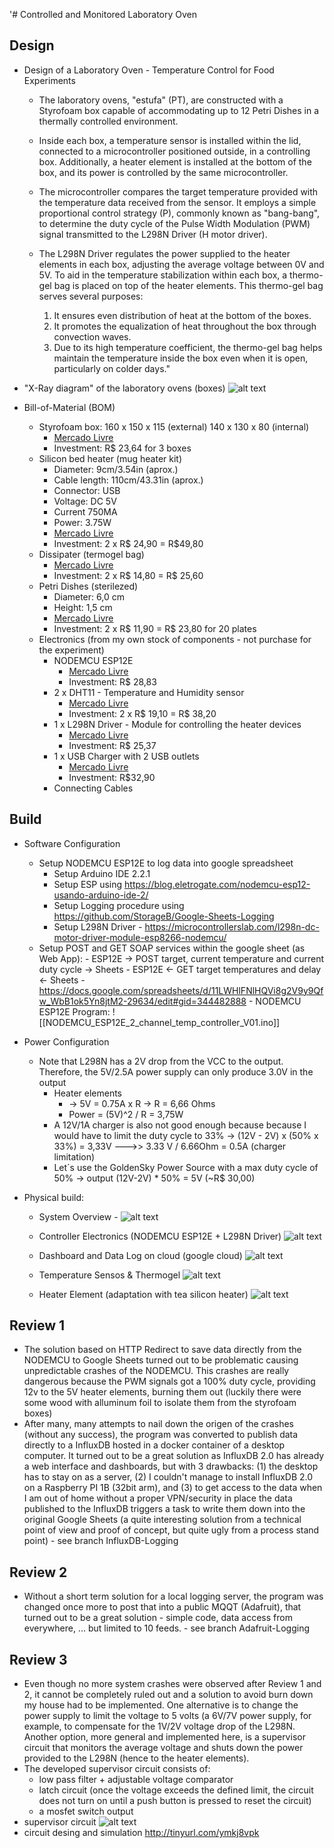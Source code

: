 '# Controlled and Monitored Laboratory Oven

## Design

- Design of a Laboratory Oven - Temperature Control for Food Experiments

	- The laboratory ovens, "estufa" (PT), are constructed with a Styrofoam box capable of accommodating up to 12 Petri Dishes in a thermally controlled environment.

	- Inside each box, a temperature sensor is installed within the lid, connected to a microcontroller positioned outside, in a controlling box. Additionally, a heater element is installed at the bottom of the box, and its power is controlled by the same microcontroller.

	- The microcontroller compares the target temperature provided with the temperature data received from the sensor. It employs a simple proportional control strategy (P), commonly known as "bang-bang", to determine the duty cycle of the Pulse Width Modulation (PWM) signal transmitted to the L298N Driver (H motor driver).

	- The L298N Driver regulates the power supplied to the heater elements in each box, adjusting the average voltage between 0V and 5V. To aid in the temperature stabilization within each box, a thermo-gel bag is placed on top of the heater elements. This thermo-gel bag serves several purposes:
		1. It ensures even distribution of heat at the bottom of the boxes.
		2. It promotes the equalization of heat throughout the box through convection waves.
		3. Due to its high temperature coefficient, the thermo-gel bag helps maintain the temperature inside the box even when it is open, particularly on colder days."
		
- "X-Ray diagram" of the laboratory ovens (boxes)
	![alt text](https://github.com/pbrugugnoli/Laboratory-Oven/blob/master/Images/XRAY.png?raw=true)

- Bill-of-Material (BOM)
	- Styrofoam box:  160 x 150 x 115 (external) 140 x 130 x 80 (internal)
		- [Mercado Livre](https://produto.mercadolivre.com.br/MLB-2102867731-3-caixa-de-isopor-1-litro-1-kg-multiuso-medicamentos-sorvete-_JM)
		- Investment: R$ 23,64 for 3 boxes
	- Silicon bed heater (mug heater kit)
		- Diameter: 9cm/3.54in (aprox.)  
		- Cable length: 110cm/43.31in (aprox.)  
		- Connector: USB  
		- Voltage: DC 5V  
		- Current 750MA  
		- Power: 3.75W
		- [Mercado Livre](https://produto.mercadolivre.com.br/MLB-3165666745-kit-aquecedor-xicara-caneca-usb-cafe-cha-leite-base-portatil-_JM)
		- Investment: 2 x R$ 24,90 = R$49,80
	- Dissipater (termogel bag)
		- [Mercado Livre](https://produto.mercadolivre.com.br/MLB-3681768652-bolsa-termica-com-gel-quente-fria-100gr-p-pequenas-lesoes-_JM?variation=#reco_item_pos=0&reco_backend=univb-vip-buybox&reco_backend_type=low_level&reco_client=vip-v2p&reco_id=19277ce7-42fd-48ab-8f34-c18bd452fcaf)
		- Investment: 2 x R$ 14,80 = R$ 25,60
	- Petri Dishes (sterilezed)
		- Diameter: 6,0 cm 
		- Height:  1,5 cm
		- [Mercado Livre](https://produto.mercadolivre.com.br/MLB-1603934261-placa-de-petri-60x15mm-ps-lisa-esteril-pacote-10-unidades-_JM)
		- Investment: 2 x R$ 11,90 = R$ 23,80 for 20 plates
	- Electronics (from my own stock of components - not purchase for the experiment)
		- NODEMCU ESP12E
			- [Mercado Livre](https://produto.mercadolivre.com.br/MLB-1211973212-modulo-wifi-esp8266-nodemcu-esp-12e-_JM#position=1&search_layout=stack&type=item&tracking_id=cdffab4f-46a7-4fca-97a6-1d4579cff972)
			- Investment: R$ 28,83
		- 2 x DHT11 - Temperature and Humidity sensor
			- [Mercado Livre](https://produto.mercadolivre.com.br/MLB-3472612190-sensor-umidade-temperatura-dht11-_JM#is_advertising=true&position=3&search_layout=grid&type=pad&tracking_id=7adacaa7-d237-4ec8-a9f9-e31c125b8adc&is_advertising=true&ad_domain=VQCATCORE_LST&ad_position=3&ad_click_id=ZDQ0MGQzNjktYTA0ZS00MmZlLWE2MGYtMDA2MGQ1YjA0Yzhj)
			- Investment: 2 x R$ 19,10 = R$ 38,20
		- 1 x L298N Driver - Module for controlling the heater devices
			- [Mercado Livre](https://produto.mercadolivre.com.br/MLB-2174675843-driver-motor-ponte-h-dupla-l298n-controladora-driver-l298n-_JM#is_advertising=true&position=1&search_layout=stack&type=pad&tracking_id=6cb07d7c-8c59-42fd-9dca-7c09c70f58aa&is_advertising=true&ad_domain=VQCATCORE_LST&ad_position=1&ad_click_id=N2QzZDk1NjItZWYwMC00MDc5LWE1YzMtOTljYmY0NDFhYjM0)
			- Investment: R$ 25,37
		- 1 x USB Charger with 2 USB outlets
			- [Mercado Livre](https://www.mercadolivre.com.br/carregador-de-parede-compact-2x-usb-21-a-10-w-geonav-esacb2-cor-preto/p/MLB20804926?pdp_filters=item_id:MLB3287977089#is_advertising=true&searchVariation=MLB20804926&position=1&search_layout=stack&type=pad&tracking_id=6992cc75-455d-44be-b4db-c96ce3f9d93b&is_advertising=true&ad_domain=VQCATCORE_LST&ad_position=1&ad_click_id=MmE1NTIxOWMtNTRhYi00MjVhLWJlYTUtOGQ1YzE0Mzc0NDUw)
			- Investment: R$32,90
		- Connecting Cables

## Build
- Software Configuration
	- Setup NODEMCU ESP12E to log data into google spreadsheet
		- Setup Arduino IDE 2.2.1
		- Setup ESP using https://blog.eletrogate.com/nodemcu-esp12-usando-arduino-ide-2/
		- Setup Logging procedure using https://github.com/StorageB/Google-Sheets-Logging
		- Setup L298N Driver - https://microcontrollerslab.com/l298n-dc-motor-driver-module-esp8266-nodemcu/
	- Setup POST and GET  SOAP services within the google sheet (as Web App):
			- ESP12E -> POST  target, current temperature and current duty cycle -> Sheets
			- ESP12E <- GET target temperatures and delay <- Sheets 
			- https://docs.google.com/spreadsheets/d/11LWHlFNlHQVi8g2V9y9Qfw_WbB1ok5Yn8jtM2-29634/edit#gid=344482888
			- NODEMCU ESP12E Program: ![[NODEMCU_ESP12E_2_channel_temp_controller_V01.ino]]
- Power Configuration 
	- Note that L298N has a 2V drop from the VCC to the output. Therefore, the 5V/2.5A power supply can only produce 3.0V in the output 
		- Heater elements 
			- -> 5V = 0.75A x R -> R = 6,66 Ohms
			- Power = (5V)^2 / R = 3,75W
		- A 12V/1A charger is also not good enough because because I would have to limit the duty cycle to 33% -> (12V - 2V) x (50% x 33%) = 3,33V  --->> 3.33 V / 6.66Ohm = 0.5A (charger limitation)
		- Let´s use the GoldenSky Power Source with a max duty cycle of 50% -> output (12V-2V) * 50% = 5V (~R$ 30,00)



- Physical build:
	- System Overview	- 	![alt text](https://github.com/pbrugugnoli/Laboratory-Oven/blob/master/Images/Laboratory-Ovens-(estufas)-Overview-2.jpeg?raw=true)
	
	- Controller Electronics (NODEMCU ESP12E + L298N Driver) ![alt text](https://github.com/pbrugugnoli/Laboratory-Oven/blob/master/Images/Laboratory-Ovens-(estufas)-Controller-System-Zoom.jpeg?raw=true)
	
	- Dashboard and Data Log on cloud (google cloud) ![alt text](https://github.com/pbrugugnoli/Laboratory-Oven/blob/master/Images/Laboratory-Ovens-(estufas)-Controller-System-Dashboard.jpeg?raw=true)
	
	- Temperature Sensos & Thermogel ![alt text](https://github.com/pbrugugnoli/Laboratory-Oven/blob/master/Images/Laboratory-Ovens-(estufas)-Temperature-Sensor-and-Thermogel.jpeg?raw=true)

	- Heater Element (adaptation with tea silicon heater) ![alt text](https://github.com/pbrugugnoli/Laboratory-Oven/blob/master/Images/Laboratory-Ovens-(estufas)-Heater-Element.jpeg?raw=true)

 ## Review 1
 - The solution based on HTTP Redirect to save data directly from the NODEMCU to Google Sheets turned out to be problematic causing unpredictable crashes of the NODEMCU. This crashes are really dangerous because the PWM signals got a 100% duty cycle, providing 12v to the 5V heater elements, burning them out (luckily there were some wood with alluminum foil to isolate them from the styrofoam boxes)
 - After many, many attempts to nail down the origen of the crashes (without any success), the program was converted to publish data directly to a InfluxDB hosted in a docker container of a desktop computer. It turned out to be a great solution as InfluxDB 2.0 has already a web interface and dashboards, but with 3 drawbacks:  (1) the desktop has to stay on as a server, (2) I couldn't manage to install InfluxDB 2.0 on a Raspberry PI 1B (32bit arm), and (3) to get access to the data when I am out of home without a proper VPN/security in place the data published to the InfluxDB triggers a task to write them down into the original Google Sheets (a quite interesting solution from a technical point of view and proof of concept, but quite ugly from a process stand point) - see branch InfluxDB-Logging
   
 ## Review 2
 - Without a short term solution for a local logging server, the program was changed once more to post that into a public MQQT (Adafruit), that turned out to be a great solution - simple code, data access from everywhere, ... but limited to 10 feeds. - see branch Adafruit-Logging

 ## Review 3
 - Even though no more system crashes were observed after Review 1 and 2, it cannot be completely ruled out and a solution to avoid burn down my house had to be implemented. One alternative is to change the power supply to limit the voltage to 5 volts (a 6V/7V power supply, for example, to compensate for the 1V/2V voltage drop of the L298N. Another option, more general and implemented here, is a supervisor circuit that monitors the average voltage and shuts down the power provided to the L298N (hence to the heater elements).
- The developed supervisor circuit consists of:
  - low pass filter + adjustable voltage comparator
  - latch circuit (once the voltage exceeds the defined limit, the circuit does not turn on until a push button is pressed to reset the circuit)
  - a mosfet switch output
- supervisor circuit  ![alt text](https://github.com/pbrugugnoli/Laboratory-Oven/blob/master/Images/Supervisor-Circuit.jpeg?raw=true)
- circuit desing and simulation http://tinyurl.com/ymkj8vpk
